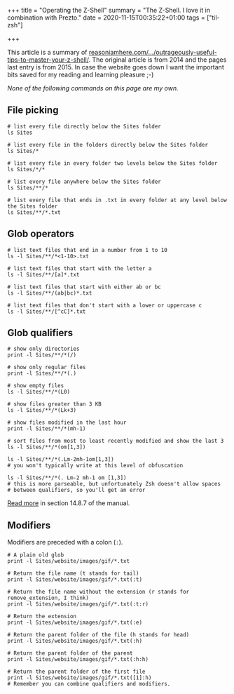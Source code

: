 +++
title = "Operating the Z-Shell"
summary = "The Z-Shell. I love it in combination with Prezto."
date = 2020-11-15T00:35:22+01:00
tags = ["til-zsh"]

+++

This article is a summary of
[reasoniamhere.com/.../outrageously-useful-tips-to-master-your-z-shell/][1].
The original article is from 2014 and the pages last entry is from 2015. In case
the website goes down I want the important bits saved for my reading and learning
pleasure ;-)

*None of the following commands on this page are my own.*

[1]: https://reasoniamhere.com/2014/01/11/outrageously-useful-tips-to-master-your-z-shell/

## File picking

```shell
# list every file directly below the Sites folder
ls Sites

# list every file in the folders directly below the Sites folder
ls Sites/*

# list every file in every folder two levels below the Sites folder
ls Sites/*/*

# list every file anywhere below the Sites folder
ls Sites/**/*

# list every file that ends in .txt in every folder at any level below the Sites folder
ls Sites/**/*.txt
```

## Glob operators

```shell
# list text files that end in a number from 1 to 10
ls -l Sites/**/*<1-10>.txt

# list text files that start with the letter a
ls -l Sites/**/[a]*.txt

# list text files that start with either ab or bc
ls -l Sites/**/(ab|bc)*.txt

# list text files that don't start with a lower or uppercase c
ls -l Sites/**/[^cC]*.txt
```

## Glob qualifiers

```shell
# show only directories
print -l Sites/**/*(/)

# show only regular files
print -l Sites/**/*(.)

# show empty files
ls -l Sites/**/*(L0)

# show files greater than 3 KB
ls -l Sites/**/*(Lk+3)

# show files modified in the last hour
print -l Sites/**/*(mh-1)

# sort files from most to least recently modified and show the last 3
ls -l Sites/**/*(om[1,3])
```

```shell
ls -l Sites/**/*(.Lm-2mh-1om[1,3])
# you won't typically write at this level of obfuscation

ls -l Sites/**/*(. Lm-2 mh-1 om [1,3])
# this is more parseable, but unfortunately Zsh doesn't allow spaces
# between qualifiers, so you'll get an error
```

[Read more](http://zsh.sourceforge.net/Doc/Release/Expansion.html#Filename-Generation) in section 14.8.7 of the manual.

## Modifiers

Modifiers are preceded with a colon (`:`).

```shell
# A plain old glob
print -l Sites/website/images/gif/*.txt

# Return the file name (t stands for tail)
print -l Sites/website/images/gif/*.txt(:t)

# Return the file name without the extension (r stands for remove_extension, I think)
print -l Sites/website/images/gif/*.txt(:t:r)

# Return the extension
print -l Sites/website/images/gif/*.txt(:e)

# Return the parent folder of the file (h stands for head)
print -l Sites/website/images/gif/*.txt(:h)

# Return the parent folder of the parent
print -l Sites/website/images/gif/*.txt(:h:h)

# Return the parent folder of the first file
print -l Sites/website/images/gif/*.txt([1]:h)
# Remember you can combine qualifiers and modifiers.
```
